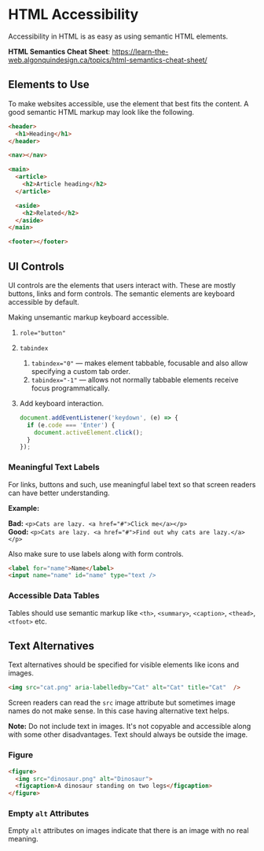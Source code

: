 # HTML Accessibility

Accessibility in HTML is as easy as using semantic HTML elements.

**HTML Semantics Cheat Sheet**: <https://learn-the-web.algonquindesign.ca/topics/html-semantics-cheat-sheet/>

## Elements to Use

To make websites accessible, use the element that best fits the content. A good semantic HTML markup may look like the following.

```html
<header>
  <h1>Heading</h1>
</header>

<nav></nav>

<main>
  <article>
    <h2>Article heading</h2>
  </article>

  <aside>
    <h2>Related</h2>
  </aside>
</main>

<footer></footer>
```

## UI Controls

UI controls are the elements that users interact with. These are mostly buttons, links and form controls. The semantic elements are keyboard accessible by default.

Making unsemantic markup keyboard accessible.

1. `role="button"`
2. `tabindex`
   1. `tabindex="0"` — makes element tabbable, focusable and also allow specifying a custom tab order.
   2. `tabindex="-1"` — allows not normally tabbable elements receive focus programmatically.
3. Add keyboard interaction.

   ```js
   document.addEventListener('keydown', (e) => {
     if (e.code === 'Enter') {
       document.activeElement.click();
     }
   });
   ```

### Meaningful Text Labels

For links, buttons and such, use meaningful label text so that screen readers can have better understanding.

**Example:**

**Bad:** `<p>Cats are lazy. <a href="#">Click me</a></p>`\
**Good:** `<p>Cats are lazy. <a href="#">Find out why cats are lazy.</a></p>`

Also make sure to use labels along with form controls.

```html
<label for="name">Name</label>
<input name="name" id="name" type="text />
```

### Accessible Data Tables

Tables should use semantic markup like `<th>`, `<summary>`, `<caption>`, `<thead>`, `<tfoot>` etc.

## Text Alternatives

Text alternatives should be specified for visible elements like icons and images.

```html
<img src="cat.png" aria-labelledby="Cat" alt="Cat" title="Cat"  />
```

Screen readers can read the `src` image attribute but sometimes image names do not make sense. In this case having alternative text helps.

**Note:** Do not include text in images. It's not copyable and accessible along with some other disadvantages. Text should always be outside the image.

### Figure

```html
<figure>
  <img src="dinosaur.png" alt="Dinosaur">
  <figcaption>A dinosaur standing on two legs</figcaption>
</figure>
```

### Empty `alt` Attributes

Empty `alt` attributes on images indicate that there is an image with no real meaning.
